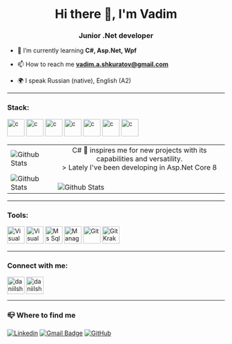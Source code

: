 <h1 align="center">Hi there 👋, I'm Vadim</h1>
<h3 align="center">Junior .Net developer</h3>

- 🌱 I’m currently learning **C#, Asp.Net, Wpf**

- 📫 How to reach me **vadim.a.shkuratov@gmail.com**
  
- 🌍 I speak Russian (native), English (A2)

____

### Stack:
<p align="left"> 
<img src="https://upload.wikimedia.org/wikipedia/commons/b/bd/Logo_C_sharp.svg" alt="c" width="40" height="40"/>
<img src="https://upload.wikimedia.org/wikipedia/commons/thumb/e/ee/.NET_Core_Logo.svg/1024px-.NET_Core_Logo.svg.png" alt="c" width="40" height="40"/>
<img src="https://www.greatstonesoftware.co.uk/storage/product_image/cropped/DevExpress/DevExpress-WPF-20.1.png" alt="c" width="40" height="40"/>
<img src="https://upload.wikimedia.org/wikipedia/commons/3/38/HTML5_Badge.svg" alt="c" width="40" height="40"/>
<img src="https://upload.wikimedia.org/wikipedia/commons/6/62/CSS3_logo.svg" alt="c" width="40" height="40"/>
<img src="https://upload.wikimedia.org/wikipedia/commons/9/99/Unofficial_JavaScript_logo_2.svg" alt="c" width="40" height="40"/>
<img src="https://upload.wikimedia.org/wikipedia/commons/8/81/JQuery_logo_text.svg" alt="c" width="40" height="40"/>
</p>

<table>
  <tr>
    <td>
      <img
        align="left"
        src="https://github-readme-stats.vercel.app/api?username=vadimsmerekooo&theme=dark&hide_border=false&include_all_commits=true"
        alt="Github Stats"
      />
    </td>
    <td align="center">      
        C# 💞 inspires me for new projects with its capabilities and versatility.
        <br>
        > Lately I've been developing in Asp.Net Core 8
    </td>
  </tr>
  <tr>    
    <td>
      <img
        align="left"
        src="https://github-readme-stats.vercel.app/api/top-langs/?username=vadimsmerekooo&theme=dark&hide=Pascal&hide_border=false&include_all_commits=true&count_private=true&layout=donut"
        alt="Github Stats"
      />
    </td>
    <td>
      <br />
      <img
        align="left"
        src="https://github-readme-streak-stats.herokuapp.com/?user=vadimsmerekooo&theme=dark&hide_border=false"
        alt="Github Stats"
      />
    </td>
  </tr>
</table>

___

### Tools:
<p align="left"> 
<img src="https://upload.wikimedia.org/wikipedia/commons/thumb/2/2c/Visual_Studio_Icon_2022.svg/1200px-Visual_Studio_Icon_2022.svg.png" alt="Visual Studio 2022" width="40" height="40"/>
<img src="https://cdn.icon-icons.com/icons2/2107/PNG/512/file_type_vscode_icon_130084.png" alt="Visual Studio Code" width="40" height="40"/>
<img src="https://cdn-icons-png.flaticon.com/512/5968/5968409.png" alt="Ms Sql Server" width="40" height="40"/>
<img src="https://miro.medium.com/v2/1*-hkzF9m5828c-UIaSQNUug.jpeg" alt="Managment Studio" width="40" height="40"/>
<img src="https://upload.wikimedia.org/wikipedia/commons/thumb/3/3f/Git_icon.svg/2048px-Git_icon.svg.png" alt="Git" width="40" height="40"/>
<img src="https://encrypted-tbn0.gstatic.com/images?q=tbn:ANd9GcQkCYNWaWUYxiETkylFppk3qXATJMZJhDb3hDrbFF4ZIA&s" alt="Git Kraken" width="40" height="40"/>
</p>

___

### Connect with me:
<p align="left">
<a href="https://t.me/smerekooo" target="blank"><img align="center" src="https://raw.githubusercontent.com/daniilshat/daniilshat/2d7eafe5250314b3d422c86b35de062e0f1f5178/icons/Telegram.svg" alt="daniilshat" height="40" width="40" /></a>
<a href="https://vk.com/lovebonsticks" target="blank"><img align="center" src="https://raw.githubusercontent.com/daniilshat/daniilshat/2d7eafe5250314b3d422c86b35de062e0f1f5178/icons/vk.svg" alt="daniilshat" height="40" width="40" /></a>
</p>

___

### 📪 Where to find me
[![Linkedin](https://img.shields.io/badge/-LinkedIn-blue?style=flat-square&logo=Linkedin&logoColor=white&link=https://www.linkedin.com/in/vadim-dev/)](https://www.linkedin.com/in/vadim-dev/)
[![Gmail Badge](https://img.shields.io/badge/-Email-006bed?style=flat-square&logo=Gmail&logoColor=white&link=mailto:vadim.a.shkuratov@gmail.com)](mailto:vadim.a.shkuratov@gmail.com)
[![GitHub](https://img.shields.io/github/followers/vadimsmerekooo?label=follow&style=social)](https://github.com/vadimsmerekooo)
